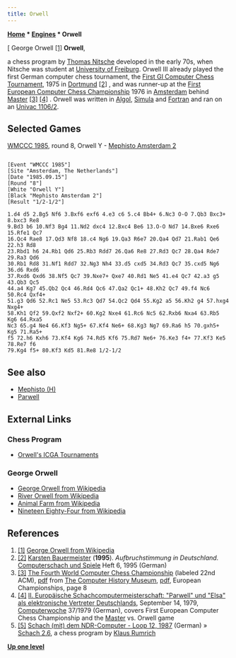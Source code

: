 ```yaml
---
title: Orwell
---
```

**[Home](Home "Home") \* [Engines](Engines "Engines") \* Orwell**



[ George Orwell <a id="cite-note-1" href="#cite-ref-1">[1]</a>
**Orwell**,  

a chess program by [Thomas Nitsche](Thomas_Nitsche "Thomas Nitsche") developed in the early 70s, when Nitsche was student at [University of Freiburg](https://en.wikipedia.org/wiki/University_of_Freiburg). Orwell III already played the first German computer chess tournament, the [First GI Computer Chess Tournament](First_GI_Computer_Chess_Tournament "First GI Computer Chess Tournament"), 1975 in [Dortmund](https://en.wikipedia.org/wiki/Dortmund) <a id="cite-note-2" href="#cite-ref-2">[2]</a> , and was runner-up at the [First European Computer Chess Championship](ECCC_1976 "ECCC 1976") 1976 in [Amsterdam](https://en.wikipedia.org/wiki/Amsterdam) behind [Master](Master "Master") <a id="cite-note-3" href="#cite-ref-3">[3]</a> <a id="cite-note-4" href="#cite-ref-4">[4]</a> . Orwell was written in [Algol](Algol "Algol"), [Simula](index.php?title=Simula&action=edit&redlink=1 "Simula (page does not exist)") and [Fortran](Fortran "Fortran") and ran on an [Univac 1106/2](UNIVAC_1100 "UNIVAC 1100").



## Selected Games


[WMCCC 1985](WMCCC_1985 "WMCCC 1985"), round 8, Orwell Y - [Mephisto Amsterdam 2](Mephisto "Mephisto")




```

[Event "WMCCC 1985"]
[Site "Amsterdam, The Netherlands"]
[Date "1985.09.15"]
[Round "8"]
[White "Orwell Y"]
[Black "Mephisto Amsterdam 2"]
[Result "1/2-1/2"]

1.d4 d5 2.Bg5 Nf6 3.Bxf6 exf6 4.e3 c6 5.c4 Bb4+ 6.Nc3 O-O 7.Qb3 Bxc3+ 8.bxc3 Re8 
9.Bd3 b6 10.Nf3 Bg4 11.Nd2 dxc4 12.Bxc4 Be6 13.O-O Nd7 14.Bxe6 Rxe6 15.Rfe1 Qc7 
16.Qc4 Rae8 17.Qd3 Nf8 18.c4 Ng6 19.Qa3 R6e7 20.Qa4 Qd7 21.Rab1 Qe6 22.h3 Rd8 
23.Rbd1 h6 24.Rb1 Qd6 25.Rb3 Rdd7 26.Qa6 Re8 27.Rd3 Qc7 28.Qa4 Rde7 29.Ra3 Qd6 
30.Rb1 Rd8 31.Nf1 Rdd7 32.Ng3 Nh4 33.d5 cxd5 34.Rd3 Qc7 35.cxd5 Ng6 36.d6 Rxd6 
37.Rxd6 Qxd6 38.Nf5 Qc7 39.Nxe7+ Qxe7 40.Rd1 Ne5 41.e4 Qc7 42.a3 g5 43.Qb3 Qc5 
44.a4 Kg7 45.Qb2 Qc4 46.Rd4 Qc6 47.Qa2 Qc1+ 48.Kh2 Qc7 49.f4 Nc6 50.Rc4 Qxf4+ 
51.g3 Qd6 52.Rc1 Ne5 53.Rc3 Qd7 54.Qc2 Qd4 55.Kg2 a5 56.Kh2 g4 57.hxg4 Nxg4+ 
58.Kh1 Qf2 59.Qxf2 Nxf2+ 60.Kg2 Nxe4 61.Rc6 Nc5 62.Rxb6 Nxa4 63.Rb5 Kg6 64.Rxa5 
Nc3 65.g4 Ne4 66.Kf3 Ng5+ 67.Kf4 Ne6+ 68.Kg3 Ng7 69.Ra6 h5 70.gxh5+ Kg5 71.Ra5+ 
f5 72.h6 Kxh6 73.Kf4 Kg6 74.Rd5 Kf6 75.Rd7 Ne6+ 76.Ke3 f4+ 77.Kf3 Ke5 78.Re7 f6 
79.Kg4 f5+ 80.Kf3 Kd5 81.Re8 1/2-1/2 

```

## See also


* [Mephisto (H)](Mephisto_(H) "Mephisto (H)")
* [Parwell](Parwell "Parwell")


## External Links


### Chess Program


* [Orwell's ICGA Tournaments](https://www.game-ai-forum.org/icga-tournaments/program.php?id=489)


### George Orwell


* [George Orwell from Wikipedia](https://en.wikipedia.org/wiki/George_Orwell)
* [River Orwell from Wikipedia](https://en.wikipedia.org/wiki/River_Orwell)
* [Animal Farm from Wikipedia](https://en.wikipedia.org/wiki/Animal_Farm)
* [Nineteen Eighty-Four from Wikipedia](https://en.wikipedia.org/wiki/Nineteen_Eighty-Four)


## References


1. <a id="cite-ref-1" href="#cite-note-1">[1]</a> [George Orwell from Wikipedia](https://en.wikipedia.org/wiki/George_Orwell)
2. <a id="cite-ref-2" href="#cite-note-2">[2]</a> [Karsten Bauermeister](Karsten_Bauermeister "Karsten Bauermeister") (**1995**). *Aufbruchstimmung in Deutschland.* [Computerschach und Spiele](Computerschach_und_Spiele "Computerschach und Spiele") Heft 6, 1995 (German)
3. <a id="cite-ref-3" href="#cite-note-3">[3]</a> [The Fourth World Computer Chess Championship](http://www.computerhistory.org/chess/full_record.php?iid=doc-431614f6c8af8) (labeled 22nd ACM), [pdf](http://archive.computerhistory.org/projects/chess/related_materials/text/3-1%20and%203-2%20and%203-3%20and%204-3.1983_WCCC/1983-%20WCCC.062303061.sm.pdf) from [The Computer History Museum](The_Computer_History_Museum "The Computer History Museum"), [pdf](http://www.sci.brooklyn.cuny.edu/%7Ekopec/Publications/Publications/O_36_C.pdf), European Championships, page 8
4. <a id="cite-ref-4" href="#cite-note-4">[4]</a> [II. Europäische Schachcomputermeisterschaft: "Parwell" und "Elsa" als elektronische Vertreter Deutschlands](https://www.computerwoche.de/a/ii-europaeische-schachcomputermeisterschaft-parwell-und-elsa-als-elektronische-vertreter-deutschlands,1193707), September 14, 1979, [Computerwoche](Computerworld#Woche "Computerworld") 37/1979 (German), covers First European Computer Chess Championship and the [Master](Master "Master") vs. Orwell game
5. <a id="cite-ref-5" href="#cite-note-5">[5]</a> [Schach (mit) dem NDR-Computer - Loop 12, 1987](http://www.ndr-nkc.de/download/loop/1987_NKC_Loop_12.pdf) (German) » [Schach 2.6](index.php?title=Schach_2.6&action=edit&redlink=1 "Schach 2.6 (page does not exist)"), a chess program by [Klaus Rumrich](index.php?title=Klaus_Rumrich&action=edit&redlink=1 "Klaus Rumrich (page does not exist)")

**[Up one level](Engines "Engines")**







 
